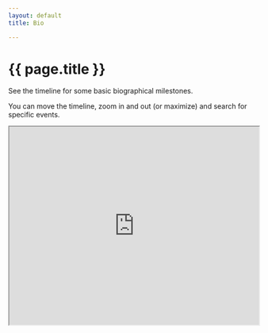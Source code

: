 ```yaml
---
layout: default
title: Bio

---
```


# {{ page.title }}
See the timeline for some basic biographical milestones.

You can move the timeline, zoom in and out (or maximize) and search for specific events.

<iframe width="100%" height="400" src="https://time.graphics/de/embed?v=1&id=391895" frameborder="2" allowfullscreen></iframe>
